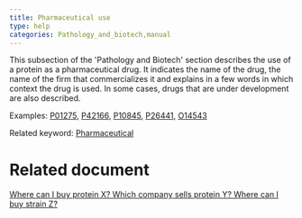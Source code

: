 ```yaml
---
title: Pharmaceutical use
type: help
categories: Pathology_and_biotech,manual
---
```


This subsection of the 'Pathology and Biotech' section describes the use of a protein as a pharmaceutical drug. It indicates the name of the drug, the name of the firm that commercializes it and explains in a few words in which context the drug is used. In some cases, drugs that are under development are also described.

Examples: [P01275](https://www.uniprot.org/uniprotkb/P01275#pathology%5Fand%5Fbiotech), [P42166](https://www.uniprot.org/uniprotkb/P42166#pathology%5Fand%5Fbiotech), [P10845](https://www.uniprot.org/uniprotkb/P10845#pathology%5Fand%5Fbiotech), [P26441](https://www.uniprot.org/uniprotkb/P26441#pathology%5Fand%5Fbiotech), [O14543](https://www.uniprot.org/uniprotkb/O14543#pathology%5Fand%5Fbiotech)

Related keyword: [Pharmaceutical](https://www.uniprot.org/keywords/582)

# Related document

[Where can I buy protein X? Which company sells protein Y? Where can I buy strain Z?](https://www.uniprot.org/help/where%5Fto%5Fbuy)
